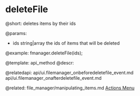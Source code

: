 deleteFile
=============

@short:
	deletes items by their ids

@params:
- ids		string|array			the ids of items that will be deleted


@example:
fmanager.deleteFile(ids);

@template:	api_method
@descr:

@relatedapi:
api/ui.filemanager_onbeforedeletefile_event.md
api/ui.filemanager_onafterdeletefile_event.md

@related:
file_manager/manipulating_items.md
<a href="file_manager/configuration.md#actionsmenu">Actions Menu</a>